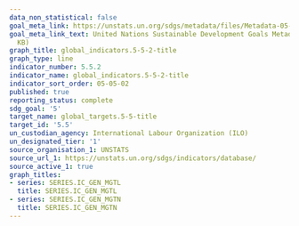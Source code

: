 ```yaml
---
data_non_statistical: false
goal_meta_link: https://unstats.un.org/sdgs/metadata/files/Metadata-05-05-02.pdf
goal_meta_link_text: United Nations Sustainable Development Goals Metadata (PDF 372
  KB)
graph_title: global_indicators.5-5-2-title
graph_type: line
indicator_number: 5.5.2
indicator_name: global_indicators.5-5-2-title
indicator_sort_order: 05-05-02
published: true
reporting_status: complete
sdg_goal: '5'
target_name: global_targets.5-5-title
target_id: '5.5'
un_custodian_agency: International Labour Organization (ILO)
un_designated_tier: '1'
source_organisation_1: UNSTATS
source_url_1: https://unstats.un.org/sdgs/indicators/database/
source_active_1: true
graph_titles:
- series: SERIES.IC_GEN_MGTL
  title: SERIES.IC_GEN_MGTL
- series: SERIES.IC_GEN_MGTN
  title: SERIES.IC_GEN_MGTN
---
```


